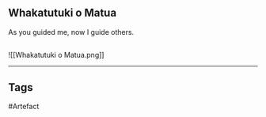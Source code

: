 ## Whakatutuki o Matua
As you guided me, now I guide others.
## 
![[Whakatutuki o Matua.png]]

---
## Tags
#Artefact
